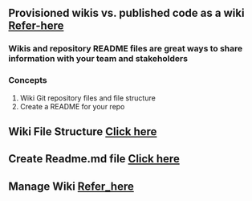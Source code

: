 ## Provisioned wikis vs. published code as a wiki [Refer-here](https://docs.microsoft.com/en-in/azure/devops/project/wiki/provisioned-vs-published-wiki?view=azure-devops)


### Wikis and repository README files are great ways to share information with your team and stakeholders

### Concepts
1. Wiki Git repository files and file structure
2. Create a README for your repo

## Wiki File Structure [Click here](https://docs.microsoft.com/en-in/azure/devops/project/wiki/wiki-file-structure?view=azure-devops)

## Create Readme.md file [Click here](https://docs.microsoft.com/en-in/azure/devops/repos/git/create-a-readme?toc=%2Fazure%2Fdevops%2Fproject%2Ftoc.json&bc=%2Fazure%2Fdevops%2Fproject%2Fbreadcrumb%2Ftoc.json&view=azure-devops)


## Manage Wiki [Refer_here](https://docs.microsoft.com/en-in/azure/devops/project/wiki/manage-wikis?view=azure-devops)

